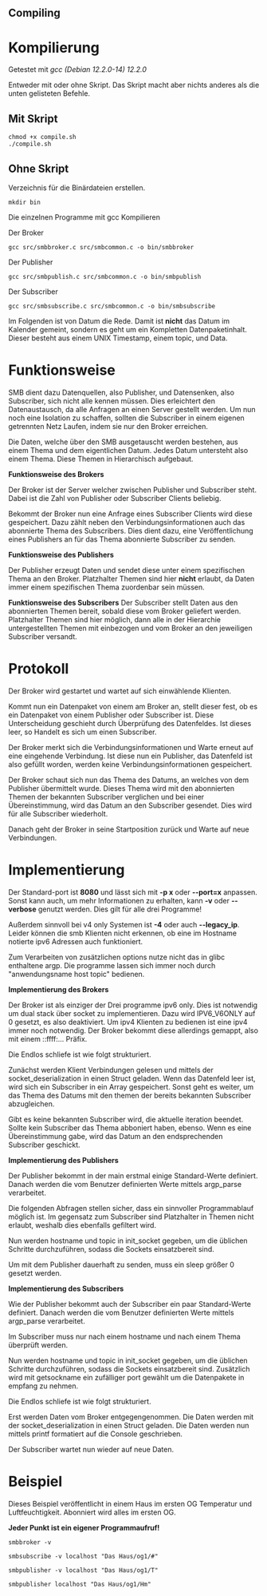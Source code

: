 ## Compiling

# Kompilierung

Getestet mit _gcc (Debian 12.2.0-14) 12.2.0_

Entweder mit oder ohne Skript. Das Skript macht aber nichts anderes als die unten gelisteten Befehle.

## Mit Skript
```
chmod +x compile.sh
./compile.sh
```

## Ohne Skript

Verzeichnis für die Binärdateien erstellen.
```
mkdir bin
```

Die einzelnen Programme mit gcc Kompilieren

Der Broker
```
gcc src/smbbroker.c src/smbcommon.c -o bin/smbbroker
```

Der Publisher
```
gcc src/smbpublish.c src/smbcommon.c -o bin/smbpublish
```

Der Subscriber
```
gcc src/smbsubscribe.c src/smbcommon.c -o bin/smbsubscribe
```

Im Folgenden ist von Datum die Rede.
Damit ist **nicht** das Datum im Kalender gemeint, sondern es geht um ein Kompletten Datenpaketinhalt.
Dieser besteht aus einem UNIX Timestamp, einem topic, und Data.

# Funktionsweise

SMB dient dazu Datenquellen, also Publisher, und Datensenken, also Subscriber, sich nicht alle kennen müssen.
Dies erleichtert den Datenaustausch, da alle Anfragen an einen Server gestellt werden.
Um nun noch eine Isolation zu schaffen, sollten die Subscriber in einem eigenen getrennten Netz Laufen, indem sie nur den Broker erreichen.

Die Daten, welche über den SMB ausgetauscht werden bestehen, aus einem Thema und dem eigentlichen Datum.
Jedes Datum untersteht also einem Thema.
Diese Themen in Hierarchisch aufgebaut.

**Funktionsweise des Brokers**

Der Broker ist der Server welcher zwischen Publisher und Subscriber steht.
Dabei ist die Zahl von Publisher oder Subscriber Clients beliebig.

Bekommt der Broker nun eine Anfrage eines Subscriber Clients wird diese gespeichert.
Dazu zählt neben den Verbindungsinformationen auch das abonnierte Thema des Subscribers.
Dies dient dazu, eine Veröffentlichung eines Publishers an für das Thema abonnierte Subscriber zu senden.

**Funktionsweise des Publishers**

Der Publisher erzeugt Daten und sendet diese unter einem spezifischen Thema an den Broker.
Platzhalter Themen sind hier **nicht** erlaubt, da Daten immer einem spezifischen Thema zuordenbar sein müssen.

**Funktionsweise des Subscribers**
Der Subscriber stellt Daten aus den abonnierten Themen bereit, sobald diese vom Broker geliefert werden.
Platzhalter Themen sind hier möglich, dann alle in der Hierarchie untergestellten Themen mit einbezogen und vom Broker an den jeweiligen Subscriber versandt.

# Protokoll

Der Broker wird gestartet und wartet auf sich einwählende Klienten.

Kommt nun ein Datenpaket von einem am Broker an, 
stellt dieser fest, ob es ein Datenpaket von einem Publisher oder Subscriber ist.
Diese Unterscheidung geschieht durch Überprüfung des Datenfeldes. 
Ist dieses leer, so Handelt es sich um einen Subscriber.

Der Broker merkt sich die Verbindungsinformationen und Warte erneut auf eine eingehende Verbindung.
Ist diese nun ein Publisher, das Datenfeld ist also gefüllt worden, werden keine Verbindungsinformationen gespeichert.

Der Broker schaut sich nun das Thema des Datums, an welches von dem Publisher übermittelt wurde.
Dieses Thema wird mit den abonnierten Themen der bekannten Subscriber verglichen und bei einer Übereinstimmung,
wird das Datum an den Subscriber gesendet. Dies wird für alle Subscriber wiederholt. 

Danach geht der Broker in seine Startposition zurück und Warte auf neue Verbindungen.


# Implementierung

Der Standard-port ist **8080** und lässt sich mit **-p x** oder **--port=x** anpassen.
Sonst kann auch, um mehr Informationen zu erhalten, kann **-v** oder **--verbose** genutzt werden.
Dies gilt für alle drei Programme!

Außerdem sinnvoll bei v4 only Systemen ist **-4** oder auch **--legacy_ip**.
Leider können die smb Klienten nicht erkennen, 
ob eine im Hostname notierte ipv6 Adressen auch funktioniert.

Zum Verarbeiten von zusätzlichen options nutze nicht das in glibc enthaltene argp.
Die programme lassen sich immer noch durch "anwendungsname host topic" bedienen.

**Implementierung des Brokers**

Der Broker ist als einziger der Drei programme ipv6 only.
Dies ist notwendig um dual stack über socket zu implementieren.
Dazu wird IPV6_V6ONLY auf 0 gesetzt, es also deaktiviert.
Um ipv4 Klienten zu bedienen ist eine ipv4 immer noch notwendig.
Der Broker bekommt diese allerdings gemappt, also mit einem ::ffff:... Präfix.

Die Endlos schliefe ist wie folgt strukturiert.

Zunächst werden Klient Verbindungen gelesen und mittels der socket_deserialization in einen Struct geladen.
Wenn das Datenfeld leer ist, wird sich ein Subscriber in ein Array gespeichert.
Sonst geht es weiter, um das Thema des Datums mit den themen der bereits bekannten Subscriber abzugleichen.

Gibt es keine bekannten Subscriber wird, die aktuelle iteration beendet.
Sollte kein Subscriber das Thema abboniert haben, ebenso.
Wenn es eine Übereinstimmung gabe, wird das Datum an den endsprechenden Subscriber geschickt.


**Implementierung des Publishers**

Der Publisher bekommt in der main erstmal einige Standard-Werte definiert.
Danach werden die vom Benutzer definierten Werte mittels argp_parse verarbeitet.

Die folgenden Abfragen stellen sicher, dass ein sinnvoller Programmablauf möglich ist.
Im gegensatz zum Subscriber sind Platzhalter in Themen nicht erlaubt, 
weshalb dies ebenfalls gefiltert wird.

Nun werden hostname und topic in init_socket gegeben, 
um die üblichen Schritte durchzuführen, sodass die Sockets einsatzbereit sind. 

Um mit dem Publisher dauerhaft zu senden, muss ein sleep größer 0 gesetzt werden. 

**Implementierung des Subscribers**

Wie der Publisher bekommt auch der Subscriber ein paar Standard-Werte definiert.
Danach werden die vom Benutzer definierten Werte mittels argp_parse verarbeitet.

Im Subscriber muss nur nach einem hostname und nach einem Thema überprüft werden.

Nun werden hostname und topic in init_socket gegeben,
um die üblichen Schritte durchzuführen, sodass die Sockets einsatzbereit sind.
Zusätzlich wird mit getsockname ein zufälliger port gewählt um die Datenpakete in empfang zu nehmen.

Die Endlos schliefe ist wie folgt strukturiert.

Erst werden Daten vom Broker entgegengenommen.
Die Daten werden mit der socket_deserialization in einen Struct geladen.
Die Daten werden nun mittels printf formatiert auf die Console geschrieben.

Der Subscriber wartet nun wieder auf neue Daten.

# Beispiel

Dieses Beispiel veröffentlicht in einem Haus im ersten OG Temperatur und Luftfeuchtigkeit.
Abonniert wird alles im ersten OG.

**Jeder Punkt ist ein eigener Programmaufruf!**

```
smbbroker -v
```

```
smbsubscribe -v localhost "Das Haus/og1/#"
```

```
smbpublisher -v localhost "Das Haus/og1/T"
```

```
smbpublisher localhost "Das Haus/og1/Hm"
```
